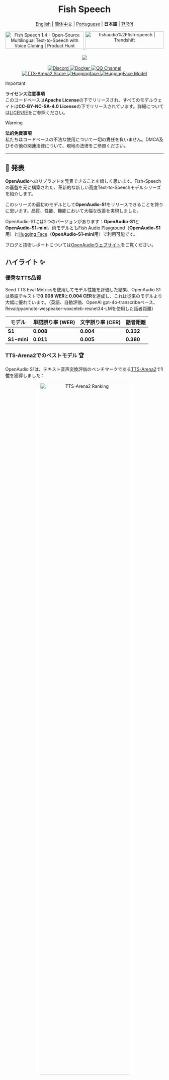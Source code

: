 <div align="center">
<h1>Fish Speech</h1>

[English](../README.md) | [简体中文](README.zh.md) | [Portuguese](README.pt-BR.md) | **日本語** | [한국어](README.ko.md) <br>

<a href="https://www.producthunt.com/posts/fish-speech-1-4?embed=true&utm_source=badge-featured&utm_medium=badge&utm_souce=badge-fish&#0045;speech&#0045;1&#0045;4" target="_blank">
    <img src="https://api.producthunt.com/widgets/embed-image/v1/featured.svg?post_id=488440&theme=light" alt="Fish&#0032;Speech&#0032;1&#0046;4 - Open&#0045;Source&#0032;Multilingual&#0032;Text&#0045;to&#0045;Speech&#0032;with&#0032;Voice&#0032;Cloning | Product Hunt" style="width: 250px; height: 54px;" width="250" height="54" />
</a>
<a href="https://trendshift.io/repositories/7014" target="_blank">
    <img src="https://trendshift.io/api/badge/repositories/7014" alt="fishaudio%2Ffish-speech | Trendshift" style="width: 250px; height: 55px;" width="250" height="55"/>
</a>
<br>
</div>
<br>

<div align="center">
    <img src="https://count.getloli.com/get/@fish-speech?theme=asoul" /><br>
</div>

<br>

<div align="center">
    <a target="_blank" href="https://discord.gg/Es5qTB9BcN">
        <img alt="Discord" src="https://img.shields.io/discord/1214047546020728892?color=%23738ADB&label=Discord&logo=discord&logoColor=white&style=flat-square"/>
    </a>
    <a target="_blank" href="https://hub.docker.com/r/fishaudio/fish-speech">
        <img alt="Docker" src="https://img.shields.io/docker/pulls/fishaudio/fish-speech?style=flat-square&logo=docker"/>
    </a>
    <a target="_blank" href="https://pd.qq.com/s/bwxia254o">
      <img alt="QQ Channel" src="https://img.shields.io/badge/QQ-blue?logo=tencentqq">
    </a>
</div>

<div align="center">
    <a target="_blank" href="https://huggingface.co/spaces/TTS-AGI/TTS-Arena-V2">
      <img alt="TTS-Arena2 Score" src="https://img.shields.io/badge/TTS_Arena2-Rank_%231-gold?style=flat-square&logo=trophy&logoColor=white">
    </a>
    <a target="_blank" href="https://huggingface.co/spaces/fishaudio/fish-speech-1">
        <img alt="Huggingface" src="https://img.shields.io/badge/🤗%20-space%20demo-yellow"/>
    </a>
    <a target="_blank" href="https://huggingface.co/fishaudio/openaudio-s1-mini">
        <img alt="HuggingFace Model" src="https://img.shields.io/badge/🤗%20-models-orange"/>
    </a>
</div>

> [!IMPORTANT]
> **ライセンス注意事項**  
> このコードベースは**Apache License**の下でリリースされ、すべてのモデルウェイトは**CC-BY-NC-SA-4.0 License**の下でリリースされています。詳細については[LICENSE](../LICENSE)をご参照ください。

> [!WARNING]
> **法的免責事項**  
> 私たちはコードベースの不法な使用について一切の責任を負いません。DMCA及びその他の関連法律について、現地の法律をご参照ください。

---

## 🎉 発表

**OpenAudio**へのリブランドを発表できることを嬉しく思います。Fish-Speechの基盤を元に構築された、革新的な新しい高度Text-to-Speechモデルシリーズを紹介します。

このシリーズの最初のモデルとして**OpenAudio-S1**をリリースできることを誇りに思います。品質、性能、機能において大幅な改善を実現しました。

OpenAudio-S1には2つのバージョンがあります：**OpenAudio-S1**と**OpenAudio-S1-mini**。両モデルとも[Fish Audio Playground](https://fish.audio)（**OpenAudio-S1**用）と[Hugging Face](https://huggingface.co/fishaudio/openaudio-s1-mini)（**OpenAudio-S1-mini**用）で利用可能です。

ブログと技術レポートについては[OpenAudioウェブサイト](https://openaudio.com/blogs/s1)をご覧ください。

## ハイライト ✨

### **優秀なTTS品質**

Seed TTS Eval Metricsを使用してモデル性能を評価した結果、OpenAudio S1は英語テキストで**0.008 WER**と**0.004 CER**を達成し、これは従来のモデルより大幅に優れています。（英語、自動評価、OpenAI gpt-4o-transcribeベース、Revai/pyannote-wespeaker-voxceleb-resnet34-LMを使用した話者距離）

| モデル | 単語誤り率 (WER) | 文字誤り率 (CER) | 話者距離 |
|-------|------------------|------------------|----------|
| **S1** | **0.008** | **0.004** | **0.332** |
| **S1-mini** | **0.011** | **0.005** | **0.380** |

### **TTS-Arena2でのベストモデル** 🏆

OpenAudio S1は、テキスト音声変換評価のベンチマークである[TTS-Arena2](https://arena.speechcolab.org/)で**1位**を獲得しました：

<div align="center">
    <img src="assets/Elo.jpg" alt="TTS-Arena2 Ranking" style="width: 75%;" />
</div>

### **音声制御**
OpenAudio S1は**音声合成を強化するための様々な感情、トーン、特別なマーカーをサポート**しています：

- **基本感情**:
```
(怒った) (悲しい) (興奮した) (驚いた) (満足した) (喜んだ) 
(恐れた) (心配した) (動揺した) (緊張した) (イライラした) (憂鬱な)
(共感的な) (恥ずかしい) (嫌悪した) (感動した) (誇らしい) (リラックスした)
(感謝する) (自信のある) (興味のある) (好奇心のある) (混乱した) (喜びに満ちた)
```

- **高度な感情**:
```
(軽蔑的な) (不幸な) (不安な) (ヒステリックな) (無関心な) 
(せっかちな) (罪悪感のある) (軽蔑した) (パニックした) (激怒した) (しぶしぶの)
(熱心な) (不賛成の) (否定的な) (否認する) (驚愕した) (真剣な)
(皮肉な) (宥める) (慰める) (誠実な) (冷笑する)
(躊躇する) (屈服する) (苦痛な) (気まずい) (面白がる)
```

- **トーンマーカー**:
```
(急いだトーン) (叫ぶ) (悲鳴) (囁く) (柔らかいトーン)
```

- **特別な音響効果**:
```
(笑う) (くすくす笑う) (すすり泣く) (大声で泣く) (ため息) (息切れ)
(うめく) (群衆の笑い声) (背景の笑い声) (聴衆の笑い声)
```

また、「ハ、ハ、ハ」を使って制御することもでき、あなた自身が探索できる多くの他のケースがあります。

（現在、英語、中国語、日本語をサポートしており、より多くの言語が近日公開予定です！）

### **2種類のモデル**

| モデル | サイズ | 利用可能性 | 機能 |
|-------|--------|------------|------|
| **S1** | 4Bパラメータ | [fish.audio](fish.audio)で利用可能 | フル機能のフラッグシップモデル |
| **S1-mini** | 0.5Bパラメータ | huggingface [hf space](https://huggingface.co/spaces/fishaudio/openaudio-s1-mini)で利用可能 | コア機能を持つ蒸留版 |

S1とS1-miniの両方がオンライン人間フィードバック強化学習（RLHF）を組み込んでいます。

## **機能**

1. **ゼロショット・少数ショットTTS：** 10〜30秒の音声サンプルを入力して高品質のTTS出力を生成します。**詳細なガイドラインについては、[Voice Cloning Best Practices](https://docs.fish.audio/text-to-speech/voice-clone-best-practices)をご覧ください。**

2. **多言語・言語横断サポート：** 多言語テキストを入力ボックスにコピー&ペーストするだけで、言語を気にする必要はありません。現在、英語、日本語、韓国語、中国語、フランス語、ドイツ語、アラビア語、スペイン語をサポートしています。

3. **音素依存なし：** モデルは強い汎化能力を持ち、TTSに音素に依存しません。どの言語の文字体系のテキストも処理できます。

4. **高精度：** Seed-TTS Evalで約0.4%の低いCER（文字誤り率）と約0.8%のWER（単語誤り率）を達成します。

5. **高速：** fish-tech加速により、Nvidia RTX 4060ラップトップで約1:5、Nvidia RTX 4090で約1:15のリアルタイム係数を実現します。

6. **WebUI推論：** Chrome、Firefox、Edge、その他のブラウザと互換性のある使いやすいGradioベースのWeb UIを提供します。

7. **GUI推論：** APIサーバーとシームレスに動作するPyQt6グラフィカルインターフェースを提供します。Linux、Windows、macOSをサポートします。[GUIを見る](https://github.com/AnyaCoder/fish-speech-gui)。

8. **デプロイフレンドリー：** Linux、Windows（macOSは近日公開予定）のネイティブサポートで推論サーバーを簡単にセットアップし、速度損失を最小限に抑えます。

## **メディア・デモ**

<div align="center">

### **ソーシャルメディア**
<a href="https://x.com/FishAudio/status/1929915992299450398" target="_blank">
    <img src="https://img.shields.io/badge/𝕏-Latest_Demo-black?style=for-the-badge&logo=x&logoColor=white" alt="Latest Demo on X" />
</a>

### **インタラクティブデモ**
<a href="https://fish.audio" target="_blank">
    <img src="https://img.shields.io/badge/Fish_Audio-Try_OpenAudio_S1-blue?style=for-the-badge" alt="Try OpenAudio S1" />
</a>
<a href="https://huggingface.co/spaces/fishaudio/openaudio-s1-mini" target="_blank">
    <img src="https://img.shields.io/badge/Hugging_Face-Try_S1_Mini-yellow?style=for-the-badge" alt="Try S1 Mini" />
</a>

### **ビデオショーケース**

<a href="https://www.youtube.com/watch?v=SYuPvd7m06A" target="_blank">
    <img src="../docs/assets/Thumbnail.jpg" alt="OpenAudio S1 Video" style="width: 50%;" />
</a>

### **音声サンプル**
<div style="margin: 20px 0;">
    <em>高品質の音声サンプルは間もなく公開予定で、異なる言語と感情における私たちの多言語TTS機能を実演します。</em>
</div>

</div>

---

## ドキュメント

- [環境構築](ja/install.md)
- [推論](ja/inference.md)

## クレジット

- [VITS2 (daniilrobnikov)](https://github.com/daniilrobnikov/vits2)
- [Bert-VITS2](https://github.com/fishaudio/Bert-VITS2)
- [GPT VITS](https://github.com/innnky/gpt-vits)
- [MQTTS](https://github.com/b04901014/MQTTS)
- [GPT Fast](https://github.com/pytorch-labs/gpt-fast)
- [GPT-SoVITS](https://github.com/RVC-Boss/GPT-SoVITS)
- [Qwen3](https://github.com/QwenLM/Qwen3)

## 技術レポート (V1.4)
```bibtex
@misc{fish-speech-v1.4,
      title={Fish-Speech: Leveraging Large Language Models for Advanced Multilingual Text-to-Speech Synthesis},
      author={Shijia Liao and Yuxuan Wang and Tianyu Li and Yifan Cheng and Ruoyi Zhang and Rongzhi Zhou and Yijin Xing},
      year={2024},
      eprint={2411.01156},
      archivePrefix={arXiv},
      primaryClass={cs.SD},
      url={https://arxiv.org/abs/2411.01156},
}
```
